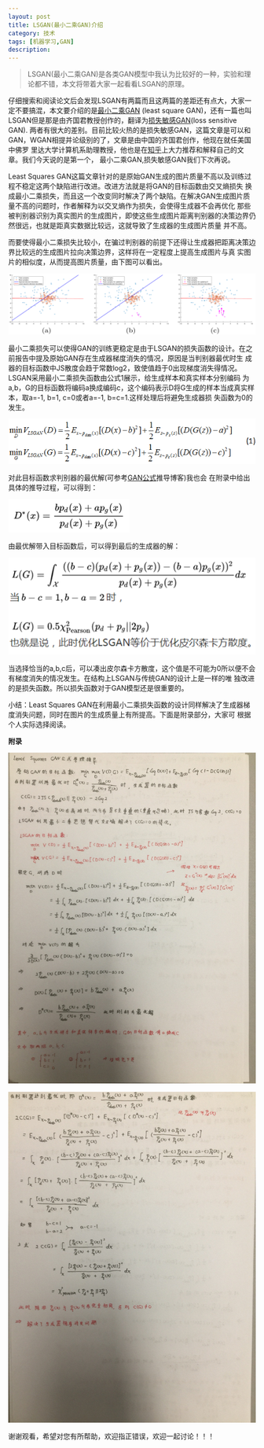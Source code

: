 ```yaml
---
layout: post
title: LSGAN(最小二乘GAN)介绍
category: 技术
tags: [机器学习,GAN]
description: 
---
```


>LSGAN(最小二乘GAN)是各类GAN模型中我认为比较好的一种，实验和理论都不错，本文将带着大家一起看看LSGAN的原理。

仔细搜索和阅读论文后会发现LSGAN有两篇而且这两篇的差距还有点大，大家一定不要搞混，本文要介绍的是[最小二乘GAN](https://arxiv.org/abs/1611.04076)
(least square GAN)，还有一篇也叫LSGAN但是那是由齐国君教授创作的，翻译为[损失敏感GAN](https://arxiv.org/abs/1701.06264)(loss sensitive GAN).
两者有很大的差别。目前比较火热的是损失敏感GAN，这篇文章是可以和GAN，WGAN相提并论级别的了，文章是由中国的齐国君创作，他现在就任美国中佛罗
里达大学计算机系助理教授，他也是在[知乎](https://zhuanlan.zhihu.com/p/25204020)上大力推荐和解释自己的文章。我们今天说的是第一个，
最小二乘GAN,损失敏感GAN我们下次再说。

Least Squares GAN这篇文章针对的是原始GAN生成的图片质量不高以及训练过程不稳定这两个缺陷进行改进。改进方法就是将GAN的目标函数由交叉熵损失
换成最小二乘损失，而且这一个改变同时解决了两个缺陷。在解决GAN生成图片质量不高的问题时，作者解释为以交叉熵作为损失，会使得生成器不会再优化
那些被判别器识别为真实图片的生成图片，即使这些生成图片距离判别器的决策边界仍然很远，也就是距真实数据比较远，这就导致了生成器的生成图片质量
并不高。

而要使得最小二乘损失比较小，在骗过判别器的前提下还得让生成器把距离决策边界比较远的生成图片拉向决策边界，这样将在一定程度上提高生成图片与真
实图片的相似度，从而提高图片质量，由下图可以看出。

![](/assets/img/LSGAN/LSGAN.png)

最小二乘损失可以使得GAN的训练更稳定是由于LSGAN的损失函数的设计。在之前报告中提及原始GAN存在生成器梯度消失的情况，原因是当判别器最优时生
成器的目标函数中JS散度会趋于常数log2，致使值趋于0出现梯度消失得情况。LSGAN采用最小二乘损失函数由公式1展示，给生成样本和真实样本分别编码
为a,b，G的目标函数将编码a换成编码c，这个编码表示D将G生成的样本当成真实样本，取a=-1, b=1, c=0或者a=-1, b=c=1.这样处理后将避免生成器损
失函数为0的发生。

![](/assets/img/LSGAN/equation1.png)

对此目标函数求判别器的最优解(可参考[GAN公式](http://www.twistedwg.com/2018/01/31/GAN-equation-introduce.html)推导博客)我也会
在附录中给出具体的推导过程，可以得到：

![](/assets/img/LSGAN/equation2.png)

由最优解带入目标函数后，可以得到最后的生成器的解：

![](/assets/img/LSGAN/equation3.png)

当选择恰当的a,b,c后，可以凑出皮尔森卡方散度，这个值是不可能为0所以便不会有梯度消失的情况发生。在结构上LSGAN与传统GAN的设计上是一样的唯
独改进的是损失函数。所以损失函数对于GAN模型还是很重要的。

小结：Least Squares GAN在利用最小二乘损失函数的设计同样解决了生成器梯度消失问题，同时在图片的生成质量上有所提高。下面是附录部分，大家可
根据个人实际选择阅读。

**附录**

![](/assets/img/LSGAN/LSGAN1.png)

![](/assets/img/LSGAN/LSGAN2.png)

谢谢观看，希望对您有所帮助，欢迎指正错误，欢迎一起讨论！！！